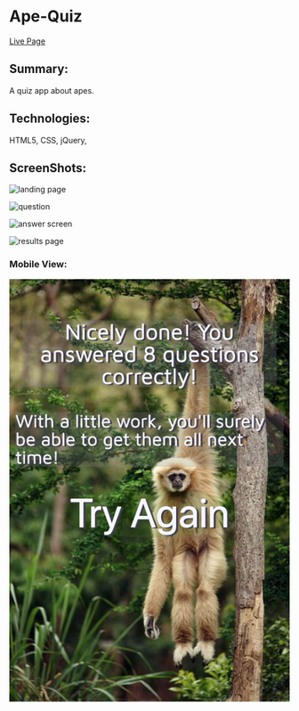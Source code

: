 # Ape-Quiz

[Live Page](https://wades1248.github.io/Ape-Quiz/)

## Summary:
A quiz app about apes.

## Technologies:
HTML5,
CSS,
jQuery,

## ScreenShots:
![landing page](https://github.com/wades1248/Ape-Quiz/blob/master/Screen%20Shot%202019-09-14%20at%202.40.42%20PM.png?raw=true)

![question](https://github.com/wades1248/Ape-Quiz/blob/master/Screen%20Shot%202019-09-14%20at%202.41.08%20PM.png?raw=true)

![answer screen](https://github.com/wades1248/Ape-Quiz/blob/master/Screen%20Shot%202019-09-14%20at%202.41.39%20PM.png?raw=true)

![results page](https://github.com/wades1248/Ape-Quiz/blob/master/Screen%20Shot%202019-09-14%20at%202.42.51%20PM.png?raw=true)

### Mobile View:
![mobile view](https://github.com/wades1248/Ape-Quiz/blob/master/Screen%20Shot%202019-09-14%20at%202.43.34%20PM.png?raw=true)


